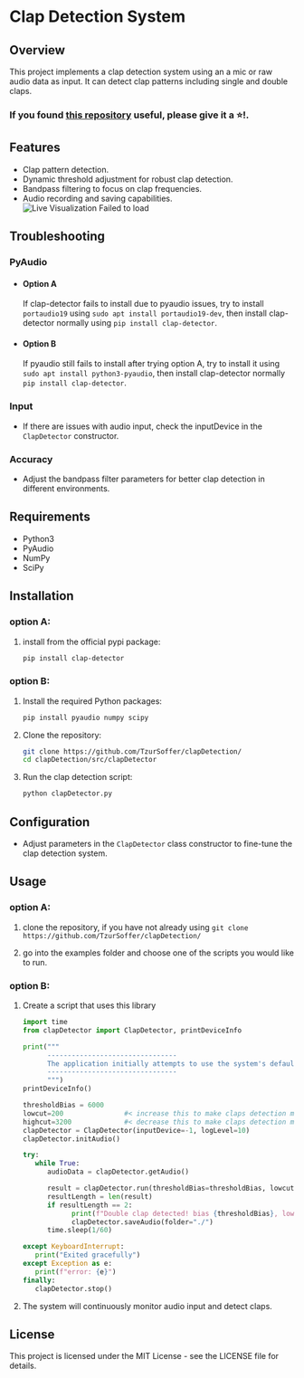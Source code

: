 # Clap Detection System

## Overview

This project implements a clap detection system using an a mic or raw audio data as input. It can detect clap patterns including single and double claps.

### If you found [this repository](https://github.com/TzurSoffer/clapDetection) useful, please give it a ⭐!.

## Features

- Clap pattern detection.
- Dynamic threshold adjustment for robust clap detection.
- Bandpass filtering to focus on clap frequencies.
- Audio recording and saving capabilities.
![Live Visualization Failed to load](examples/videos/liveVisualization.gif)
## Troubleshooting

### PyAudio
   - #### Option A
      If clap-detector fails to install due to pyaudio issues, try to install ``` portaudio19 ``` using ``` sudo apt install portaudio19-dev ```, then install clap-detector normally using ``` pip install clap-detector ```.
   - #### Option B
      If pyaudio still fails to install after trying option A, try to install it using ``` sudo apt install python3-pyaudio ```, then install clap-detector normally ``` pip install clap-detector```.

### Input
   - If there are issues with audio input, check the inputDevice in the `ClapDetector` constructor.

### Accuracy
- Adjust the bandpass filter parameters for better clap detection in different environments.

## Requirements

- Python3
- PyAudio
- NumPy
- SciPy

## Installation

### option A:
1. install from the official pypi package:
   ```bash
   pip install clap-detector
   ```

### option B:
1. Install the required Python packages:

   ```bash
   pip install pyaudio numpy scipy
   ```

2. Clone the repository:

   ```bash
   git clone https://github.com/TzurSoffer/clapDetection/
   cd clapDetection/src/clapDetector
   ```

3. Run the clap detection script:

   ```bash
   python clapDetector.py
   ```

## Configuration

- Adjust parameters in the `ClapDetector` class constructor to fine-tune the clap detection system.

## Usage

### option A:
1. clone the repository, if you have not already using ```git clone https://github.com/TzurSoffer/clapDetection/```

2. go into the examples folder and choose one of the scripts you would like to run.

### option B:
1. Create a script that uses this library 
   ```python
   import time
   from clapDetector import ClapDetector, printDeviceInfo

   print("""
         --------------------------------
         The application initially attempts to use the system's default audio device. If this doesn't work or if you prefer to use a different device, you can change it. Below are the available audio devices. Find the one you are using and change the 'inputDevice' variable to the name or index of your preferred audio device. Then, restart the program, and it should properly capture audio.
         --------------------------------
         """)
   printDeviceInfo()

   thresholdBias = 6000
   lowcut=200               #< increase this to make claps detection more strict 
   highcut=3200             #< decrease this to make claps detection more strict
   clapDetector = ClapDetector(inputDevice=-1, logLevel=10)
   clapDetector.initAudio()

   try:
      while True:
         audioData = clapDetector.getAudio()

         result = clapDetector.run(thresholdBias=thresholdBias, lowcut=lowcut, highcut=highcut, audioData=audioData)
         resultLength = len(result)
         if resultLength == 2:
               print(f"Double clap detected! bias {thresholdBias}, lowcut {lowcut}, and highcut {highcut}")
               clapDetector.saveAudio(folder="./")
         time.sleep(1/60)

   except KeyboardInterrupt:
      print("Exited gracefully")
   except Exception as e:
      print(f"error: {e}")
   finally:
      clapDetector.stop()
   ```

2. The system will continuously monitor audio input and detect claps.

## License

This project is licensed under the MIT License - see the LICENSE file for details.
